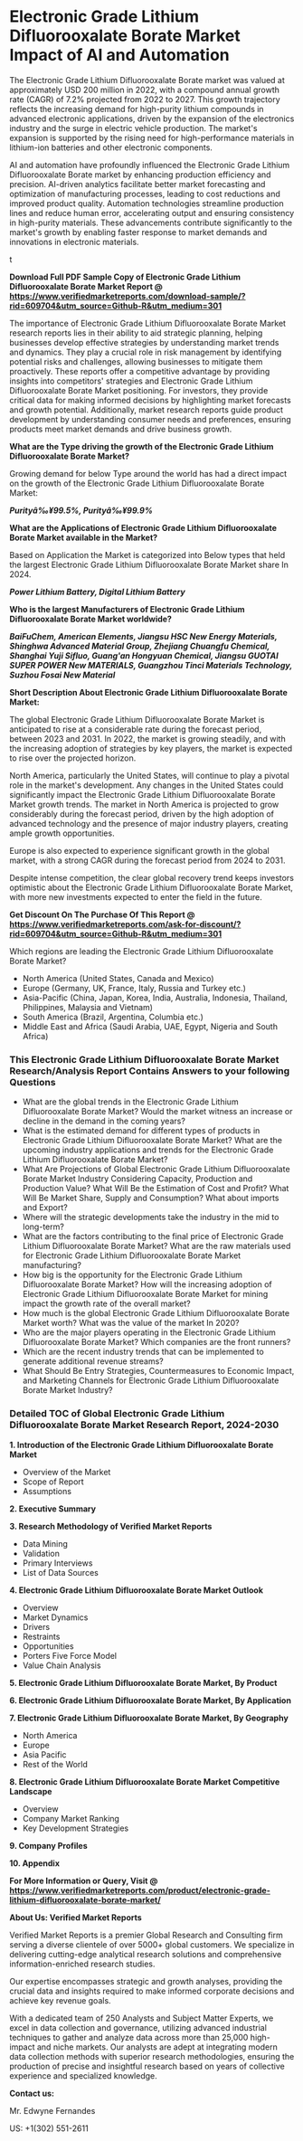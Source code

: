 <meta name="title" content="Global  Electronic Grade Lithium Difluorooxalate Borate Market Impact of AI and Automation"><meta name="description" content="  The Electronic Grade Lithium Difluorooxalate Borate market was valued at approximately USD 200 million in 2022, with a compound annual growth rate (CAGR) of 7.2% pro"><meta name="title" content=" Electronic Grade Lithium Difluorooxalate Borate Market Size, Share, Scope, Trends, Growth, Opportunities, Analysis, Forecast"> <h1>Electronic Grade Lithium Difluorooxalate Borate Market Impact of AI and Automation</h1> <p>The Electronic Grade Lithium Difluorooxalate Borate market was valued at approximately USD 200 million in 2022, with a compound annual growth rate (CAGR) of 7.2% projected from 2022 to 2027. This growth trajectory reflects the increasing demand for high-purity lithium compounds in advanced electronic applications, driven by the expansion of the electronics industry and the surge in electric vehicle production. The market's expansion is supported by the rising need for high-performance materials in lithium-ion batteries and other electronic components.</p> <p>AI and automation have profoundly influenced the Electronic Grade Lithium Difluorooxalate Borate market by enhancing production efficiency and precision. AI-driven analytics facilitate better market forecasting and optimization of manufacturing processes, leading to cost reductions and improved product quality. Automation technologies streamline production lines and reduce human error, accelerating output and ensuring consistency in high-purity materials. These advancements contribute significantly to the market's growth by enabling faster response to market demands and innovations in electronic materials.</p> t</p><p id="" class=""><strong>Download Full PDF Sample Copy of Electronic Grade Lithium Difluorooxalate Borate Market Report @ <a href="https://www.verifiedmarketreports.com/download-sample/?rid=609704&utm_source=Github-R&utm_medium=301" target="_blank">https://www.verifiedmarketreports.com/download-sample/?rid=609704&utm_source=Github-R&utm_medium=301</a></strong></p><p>The importance of&nbsp;Electronic Grade Lithium Difluorooxalate Borate Market research reports lies in their ability to aid strategic planning, helping businesses develop effective strategies by understanding market trends and dynamics. They play a crucial role in risk management by identifying potential risks and challenges, allowing businesses to mitigate them proactively. These reports offer a competitive advantage by providing insights into competitors' strategies and Electronic Grade Lithium Difluorooxalate Borate Market positioning. For investors, they provide critical data for making informed decisions by highlighting market forecasts and growth potential. Additionally, market research reports guide product development by understanding consumer needs and preferences, ensuring products meet market demands and drive business growth.</p><p><strong>What are the&nbsp;Type driving the growth of the Electronic Grade Lithium Difluorooxalate Borate Market?</strong></p><p id="" class="">Growing demand for below Type around the world has had a direct impact on the growth of the Electronic Grade Lithium Difluorooxalate Borate Market:</p><em><strong>Purityâ‰¥99.5%, Purityâ‰¥99.9%</strong></em></p><strong>What are the&nbsp;Applications&nbsp;of Electronic Grade Lithium Difluorooxalate Borate Market available in the Market?</strong></p><p id="" class="">Based on Application the Market is categorized into Below types that held the largest Electronic Grade Lithium Difluorooxalate Borate Market share In 2024.</p><em><strong>Power Lithium Battery, Digital Lithium Battery</strong></em></p><strong>Who is the largest Manufacturers of Electronic Grade Lithium Difluorooxalate Borate Market worldwide?</strong></p><p><em><strong>BaiFuChem, American Elements, Jiangsu HSC New Energy Materials, Shinghwa Advanced Material Group, Zhejiang Chuangfu Chemical, Shanghai Yuji Sifluo, Guang'an Hongyuan Chemical, Jiangsu GUOTAI SUPER POWER New MATERIALS, Guangzhou Tinci Materials Technology, Suzhou Fosai New Material</strong></em></p><p id="" class=""><strong>Short Description About Electronic Grade Lithium Difluorooxalate Borate Market:</strong></p><p>The global Electronic Grade Lithium Difluorooxalate Borate Market is anticipated to rise at a considerable rate during the forecast period, between 2023 and 2031. In 2022, the market is growing steadily, and with the increasing adoption of strategies by key players, the market is expected to rise over the projected horizon.</p><p>North America, particularly the United States, will continue to play a pivotal role in the market's development. Any changes in the United States could significantly impact the Electronic Grade Lithium Difluorooxalate Borate Market growth trends. The market in North America is projected to grow considerably during the forecast period, driven by the high adoption of advanced technology and the presence of major industry players, creating ample growth opportunities.</p><p>Europe is also expected to experience significant growth in the global market, with a strong CAGR during the forecast period from 2024 to 2031.</p><p>Despite intense competition, the clear global recovery trend keeps investors optimistic about the Electronic Grade Lithium Difluorooxalate Borate Market, with more new investments expected to enter the field in the future.</p><p id="" class=""><strong>Get Discount On The Purchase Of This Report @ <a href="https://www.verifiedmarketreports.com/ask-for-discount/?rid=609704&utm_source=Github-R&utm_medium=301" target="_blank">https://www.verifiedmarketreports.com/ask-for-discount/?rid=609704&utm_source=Github-R&utm_medium=301</a></strong></p>Which regions are leading the Electronic Grade Lithium Difluorooxalate Borate Market?</p><ul><li>North America (United States, Canada and Mexico)</li><li>Europe (Germany, UK, France, Italy, Russia and Turkey etc.)</li><li>Asia-Pacific (China, Japan, Korea, India, Australia, Indonesia, Thailand, Philippines, Malaysia and Vietnam)</li><li>South America (Brazil, Argentina, Columbia etc.)</li><li>Middle East and Africa (Saudi Arabia, UAE, Egypt, Nigeria and South Africa)</li></ul><h3 id="" class="">This Electronic Grade Lithium Difluorooxalate Borate Market Research/Analysis Report Contains Answers to your following Questions</h3><ul><li>What are the global trends in the Electronic Grade Lithium Difluorooxalate Borate Market? Would the market witness an increase or decline in the demand in the coming years?</li><li>What is the estimated demand for different types of products in Electronic Grade Lithium Difluorooxalate Borate Market? What are the upcoming industry applications and trends for the Electronic Grade Lithium Difluorooxalate Borate Market?</li><li>What Are Projections of Global Electronic Grade Lithium Difluorooxalate Borate Market Industry Considering Capacity, Production and Production Value? What Will Be the Estimation of Cost and Profit? What Will Be Market Share, Supply and Consumption? What about imports and Export?</li><li>Where will the strategic developments take the industry in the mid to long-term?</li><li>What are the factors contributing to the final price of Electronic Grade Lithium Difluorooxalate Borate Market? What are the raw materials used for Electronic Grade Lithium Difluorooxalate Borate Market manufacturing?</li><li>How big is the opportunity for the Electronic Grade Lithium Difluorooxalate Borate Market? How will the increasing adoption of Electronic Grade Lithium Difluorooxalate Borate Market for mining impact the growth rate of the overall market?</li><li>How much is the global Electronic Grade Lithium Difluorooxalate Borate Market worth? What was the value of the market In 2020?</li><li>Who are the major players operating in the Electronic Grade Lithium Difluorooxalate Borate Market? Which companies are the front runners?</li><li>Which are the recent industry trends that can be implemented to generate additional revenue streams?</li><li>What Should Be Entry Strategies, Countermeasures to Economic Impact, and Marketing Channels for Electronic Grade Lithium Difluorooxalate Borate Market Industry?</li></ul><h3 id="" class="">Detailed TOC of Global Electronic Grade Lithium Difluorooxalate Borate Market Research Report, 2024-2030</h3><p id="" class=""><strong>1. Introduction of the Electronic Grade Lithium Difluorooxalate Borate Market</strong></p><ul><li>Overview of the Market</li><li>Scope of Report</li><li>Assumptions</li></ul><p id="" class=""><strong>2. Executive Summary</strong></p><p id="" class=""><strong>3. Research Methodology of Verified Market Reports</strong></p><ul><li>Data Mining</li><li>Validation</li><li>Primary Interviews</li><li>List of Data Sources</li></ul><p id="" class=""><strong>4. Electronic Grade Lithium Difluorooxalate Borate Market Outlook</strong></p><ul><li>Overview</li><li>Market Dynamics</li><li>Drivers</li><li>Restraints</li><li>Opportunities</li><li>Porters Five Force Model</li><li>Value Chain Analysis</li></ul><p id="" class=""><strong>5. Electronic Grade Lithium Difluorooxalate Borate Market, By Product</strong></p><p id="" class=""><strong>6. Electronic Grade Lithium Difluorooxalate Borate Market, By Application</strong></p><p id="" class=""><strong>7. Electronic Grade Lithium Difluorooxalate Borate Market, By Geography</strong></p><ul><li>North America</li><li>Europe</li><li>Asia Pacific</li><li>Rest of the World</li></ul><p id="" class=""><strong>8. Electronic Grade Lithium Difluorooxalate Borate Market Competitive Landscape</strong></p><ul><li>Overview</li><li>Company Market Ranking</li><li>Key Development Strategies</li></ul><p id="" class=""><strong>9. Company Profiles</strong></p><p id="" class=""><strong>10. Appendix</strong></p><p id="" class=""><strong>For More Information or Query, Visit @ <a href="https://www.verifiedmarketreports.com/product/electronic-grade-lithium-difluorooxalate-borate-market/" target="_blank">https://www.verifiedmarketreports.com/product/electronic-grade-lithium-difluorooxalate-borate-market/</a></strong></p><p id="" class=""><strong>About Us: Verified Market Reports</strong></p><p id="" class="">Verified Market Reports is a premier Global Research and Consulting firm serving a diverse clientele of over 5000+ global customers. We specialize in delivering cutting-edge analytical research solutions and comprehensive information-enriched research studies.</p><p id="" class="">Our expertise encompasses strategic and growth analyses, providing the crucial data and insights required to make informed corporate decisions and achieve key revenue goals.</p><p id="" class="">With a dedicated team of 250 Analysts and Subject Matter Experts, we excel in data collection and governance, utilizing advanced industrial techniques to gather and analyze data across more than 25,000 high-impact and niche markets. Our analysts are adept at integrating modern data collection methods with superior research methodologies, ensuring the production of precise and insightful research based on years of collective experience and specialized knowledge.</p><p id="" class=""><strong>Contact us:</strong></p><p id="" class="">Mr. Edwyne Fernandes</p><p id="" class="">US: +1(302) 551-2611</p>